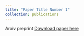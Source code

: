 ```yaml
---
title: "Paper Title Number 1"
collection: publications
---
```

Arxiv preprint
[Download paper here](http://academicpages.github.io/files/paper1.pdf)

